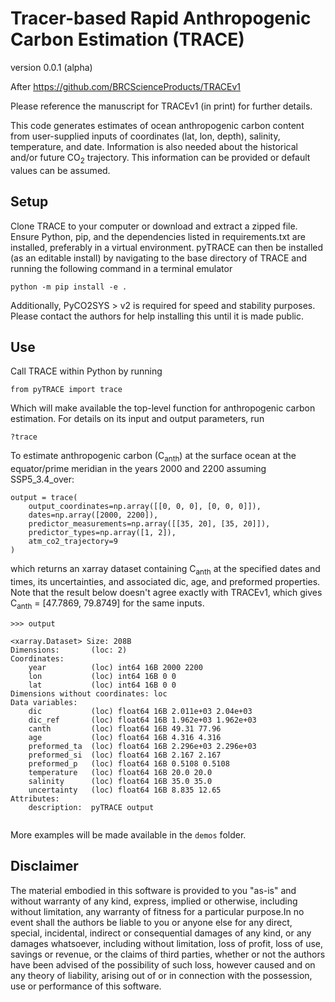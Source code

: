 # Tracer-based Rapid Anthropogenic Carbon Estimation (TRACE)
version 0.0.1 (alpha)

After https://github.com/BRCScienceProducts/TRACEv1

Please reference the manuscript for TRACEv1 (in print) for further details.

This code generates estimates of ocean anthropogenic carbon content from user-supplied inputs of coordinates (lat, lon, depth), salinity, temperature, and date. Information is also needed about the historical and/or future CO<sub>2</sub> trajectory.  This information can be provided or default values can be assumed.  

## Setup

Clone TRACE to your computer or download and extract a zipped file.  Ensure Python, pip, and the dependencies listed in requirements.txt are installed, preferably in a virtual environment. pyTRACE can then be installed (as an editable install) by navigating to the base directory of TRACE and running the following command in a terminal emulator
```
python -m pip install -e .
```
Additionally, PyCO2SYS > v2 is required for speed and stability purposes. Please contact the authors for help installing this until it is made public.

## Use

Call TRACE within Python by running 

```
from pyTRACE import trace
```

Which will make available the top-level function for anthropogenic carbon estimation. For details on its input and output parameters, run

```
?trace
```

To estimate anthropogenic carbon (C<sub>anth</sub>) at the surface ocean at the equator/prime meridian in the years 2000 and 2200 assuming SSP5_3.4_over:
```
output = trace(
    output_coordinates=np.array([[0, 0, 0], [0, 0, 0]]),
    dates=np.array([2000, 2200]),
    predictor_measurements=np.array([[35, 20], [35, 20]]),
    predictor_types=np.array([1, 2]),
    atm_co2_trajectory=9
)
```
which returns an xarray dataset containing C<sub>anth</sub> at the specified dates and times, its uncertainties, and associated dic, age, and preformed properties. Note that the result below doesn't agree exactly with TRACEv1, which gives C<sub>anth</sub> = [47.7869, 79.8749] for the same inputs. 

```
>>> output

<xarray.Dataset> Size: 208B
Dimensions:       (loc: 2)
Coordinates:
    year          (loc) int64 16B 2000 2200
    lon           (loc) int64 16B 0 0
    lat           (loc) int64 16B 0 0
Dimensions without coordinates: loc
Data variables:
    dic           (loc) float64 16B 2.011e+03 2.04e+03
    dic_ref       (loc) float64 16B 1.962e+03 1.962e+03
    canth         (loc) float64 16B 49.31 77.96
    age           (loc) float64 16B 4.316 4.316
    preformed_ta  (loc) float64 16B 2.296e+03 2.296e+03
    preformed_si  (loc) float64 16B 2.167 2.167
    preformed_p   (loc) float64 16B 0.5108 0.5108
    temperature   (loc) float64 16B 20.0 20.0
    salinity      (loc) float64 16B 35.0 35.0
    uncertainty   (loc) float64 16B 8.835 12.65
Attributes:
    description:  pyTRACE output


```

More examples will be made available in the ```demos``` folder.

## Disclaimer

The material embodied in this software is provided to you "as-is" and without warranty of any kind, express, implied or otherwise, including without limitation, any warranty of fitness for a particular purpose.In no event shall the authors be liable to you or anyone else for any direct, special, incidental, indirect or consequential damages of any kind, or any damages whatsoever, including without limitation, loss of profit, loss of use, savings or revenue, or the claims of third parties, whether or not the authors have been advised of the possibility of such loss, however caused and on any theory of liability, arising out of or in connection with the possession, use or performance of this software.
